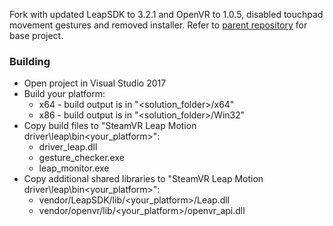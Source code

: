 Fork with updated LeapSDK to 3.2.1 and OpenVR to 1.0.5, disabled touchpad movement gestures and removed installer.
Refer to [parent repository](https://github.com/cbuchner1/driver_leap) for base project.

### Building
* Open project in Visual Studio 2017
* Build your platform:
  * x64 - build output is in "<solution_folder>/x64"
  * x86 - build output is in "<solution_folder>/Win32"
* Copy build files to "SteamVR Leap Motion driver\leap\bin\<your_platform>":
  * driver_leap.dll
  * gesture_checker.exe
  * leap_monitor.exe
* Copy additional shared libraries to "SteamVR Leap Motion driver\leap\bin\<your_platform>":
  * vendor/LeapSDK/lib/<your_platform>/Leap.dll
  * vendor/openvr/lib/<your_platform>/openvr_api.dll
